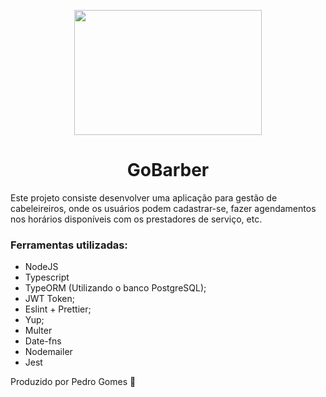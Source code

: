 <p align="center">
<img src="https://user-images.githubusercontent.com/45200253/92550002-f7ebd000-f230-11ea-8efb-744fdca11d30.png" width="300" height="200">
</p>

<h1 align="center"> GoBarber	</h1>

<p>Este projeto consiste desenvolver uma aplicação para gestão de cabeleireiros, onde os usuários podem cadastrar-se, fazer agendamentos nos horários disponíveis com os prestadores de serviço, etc.</p>

<h3>Ferramentas utilizadas: </h3>

* NodeJS
* Typescript
* TypeORM (Utilizando o banco PostgreSQL);
* JWT Token;
* Eslint + Prettier;
* Yup;
* Multer
* Date-fns
* Nodemailer
* Jest

Produzido por Pedro Gomes :wave:
